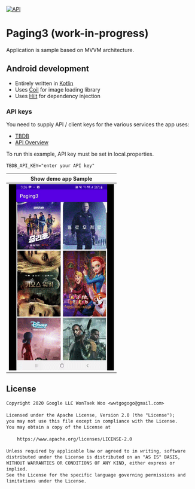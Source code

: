 [![API](https://img.shields.io/badge/API-23%2B-brightgreen.svg?style=flat)](https://android-arsenal.com/api?level=23)
# Paging3 (work-in-progress)
Application is sample based on MVVM architecture.

## Android development
 * Entirely written in [Kotlin](https://kotlinlang.org/)
 * Uses [Coil](https://github.com/coil-kt/coil) for  image loading library
 * Uses [Hilt](https://dagger.dev/hilt) for dependency injection

### API keys

You need to supply API / client keys for the various services the
app uses:

- [TBDB](https://www.themoviedb.org/)
- [API Overview](https://www.themoviedb.org/documentation/api)

To run this example, API key must be set in local.properties.
```
TBDB_API_KEY="enter your API key"
```

|     Show demo app Sample     |
|  :-------------------------: |
|![](arts/pageing3_sample.gif) |

## License

```
Copyright 2020 Google LLC WonTaek Woo <wwtgogogo@gmail.com>

Licensed under the Apache License, Version 2.0 (the "License");
you may not use this file except in compliance with the License.
You may obtain a copy of the License at

    https://www.apache.org/licenses/LICENSE-2.0

Unless required by applicable law or agreed to in writing, software
distributed under the License is distributed on an "AS IS" BASIS,
WITHOUT WARRANTIES OR CONDITIONS OF ANY KIND, either express or implied.
See the License for the specific language governing permissions and
limitations under the License.
```